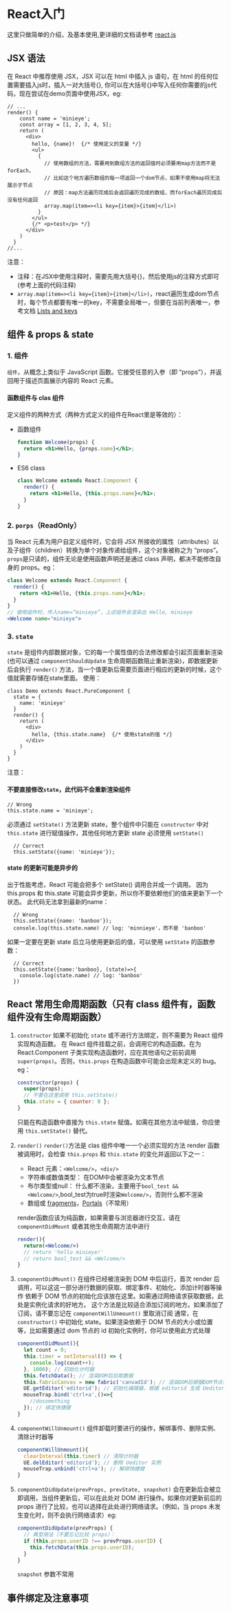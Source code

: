 # React入门

这里只做简单的介绍，及基本使用,更详细的文档请参考 [react.js](https://reactjs.org/docs/getting-started.html)

## JSX 语法

在 React 中推荐使用 JSX，JSX 可以在 html 中插入 js 语句，在 html 的任何位置需要插入js时，插入一对大括号{}, 你可以在大括号{}中写入任何你需要的js代码，现在尝试在demo页面中使用JSX，eg:

```JSX
// ...
render() {
    const name = 'minieye';
    const array = [1, 2, 3, 4, 5];
    return (
      <div>
        hello, {name}!  {/* 使用定义的变量 */}
        <ul>
          {
            // 使用数组的方法，需要用到数组方法的返回值时必须要用map方法而不是forEach，
            // 比如这个地方遍历数组的每一项返回一个dom节点，如果不使用map将无法展示子节点
            // 原因：map方法遍历完成后会返回遍历完成的数组，而forEach遍历完成后没有任何返回
            array.map(item=><li key={item}>{item}</li>)
          }
        </ul>
        {/* <p>test</p> */}
      </div>
    )
  }
//...
```

注意：

- 注释：在JSX中使用注释时，需要先用大括号{}，然后使用js的注释方式即可(参考上面的代码注释)
- `array.map(item=><li key={item}>{item}</li>)`，react遍历生成dom节点时，每个节点都要有唯一的key，不需要全局唯一，但要在当前列表唯一，参考文档 [Lists and keys](https://reactjs.org/docs/lists-and-keys.html)

## 组件 & props & state

### 1. 组件

`组件`，从概念上类似于 JavaScript 函数。它接受任意的入参（即 “props”），并返回用于描述页面展示内容的 React 元素。

#### 函数组件与 clas 组件

定义组件的两种方式（两种方式定义的组件在React里是等效的）：

- 函数组件

  ```jsx
  function Welcome(props) {
    return <h1>Hello, {props.name}</h1>;
  }
  ```

- ES6 class
  
  ```jsx
  class Welcome extends React.Component {
    render() {
      return <h1>Hello, {this.props.name}</h1>;
    }
  }
  ```

### 2. `porps`（ReadOnly）

  当 React 元素为用户自定义组件时，它会将 JSX 所接收的属性（attributes）以及子组件（children）转换为单个对象传递给组件，这个对象被称之为 “props”。`props`是只读的，组件无论是使用函数声明还是通过 class 声明，都决不能修改自身的 props。eg：

  ```jsx
  class Welcome extends React.Component {
    render() {
      return <h1>Hello, {this.props.name}</h1>;
    }
  }
  // 使用组件时，传入name=“minieye”，上述组件会渲染出 Hello, minieye
  <Welcome name="minieye">
  ```

### 3. `state`

  `state` 是组件内部数据对象，它的每一个属性值的合法修改都会引起页面重新渲染(也可以通过 `componentShouldUpdate` 生命周期函数阻止重新渲染)，即数据更新后会执行 `render()` 方法，当一个值更新后需要页面进行相应的更新的时候，这个值就需要存储在state里面。
  使用：

  ```JSX
  class Demo extends React.PureComponent {
    state = {
      name: 'minieye'
    }
    render() {
      return (
        <div>
          hello, {this.state.name}  {/* 使用state的值 */}
        </div>
      )
    }
  }
  ```

注意：

#### 不要直接修改`state`，此代码不会重新渲染组件

  ```JSX
  // Wrong
  this.state.name = 'minieye';
  ```

  必须通过 `setState()` 方法更新 state，整个组件中只能在 `constructor` 中对 `this.state` 进行赋值操作，其他任何地方更新 state 必须使用 `setState()`

  ```JSX
    // Correct
    this.setState({name: 'minieye'});
  ```

#### state 的更新可能是异步的

  出于性能考虑，React 可能会把多个 setState() 调用合并成一个调用。
  因为 this.props 和 this.state 可能会异步更新，所以你不要依赖他们的值来更新下一个状态。
  此代码无法拿到最新的name：

  ```JSX
    // Wrong
    this.setState({name: 'banboo'});
    console.log(this.state.name) // log: 'minnieye'，而不是 'banboo'
  ```

  如果一定要在更新 state 后立马使用更新后的值，可以使用 `setState` 的函数参数：

  ```JSX
    // Correct
    this.setState({name:'banboo}, (state)=>{
      console.log(state.name) // log: 'banboo'
    })
  ```

## React 常用生命周期函数（只有 class 组件有，函数组件没有生命周期函数）

1. `constructor`
    如果不初始化 `state` 或不进行方法绑定，则不需要为 React 组件实现构造函数。
    在 React 组件挂载之前，会调用它的构造函数。在为 React.Component 子类实现构造函数时，应在其他语句之前前调用 `super(props)`。否则，`this.props` 在构造函数中可能会出现未定义的 bug。eg：

    ```jsx
    constructor(props) {
      super(props);
      // 不要在这里调用 this.setState()
      this.state = { counter: 0 };
    }
    ```

    只能在构造函数中直接为 `this.state` 赋值。如需在其他方法中赋值，你应使用 `this.setState()` 替代。

2. `render()`
    `render()`方法是 clas 组件中唯一一个必须实现的方法
    render 函数被调用时，会检查 `this.props` 和 `this.state` 的变化并返回以下之一：

     - React 元素：`<Welcome/>`，`<div/>`
     - 字符串或数值类型： 在DOM中会被渲染为文本节点
     - 布尔类型或null： 什么都不渲染，主要用于`bool_test && <Welcome/>`,bool_test为true时渲染`Welcome/>`，否则什么都不渲染
     - 数组或 [fragments](https://reactjs.org/docs/fragments.html)，[Portals](https://reactjs.org/docs/portals.html)（不常用）
  
    render函数应该为纯函数，如果需要与浏览器进行交互，请在 `componentDidMount` 或者其他生命周期方法中进行

    ```jsx
    render(){
      return(<Welcome/>)
      // return 'hello minieye!'
      // return bool_test && <Welcome/>
    }
    ```

3. `componentDidMount()`
    在组件已经被渲染到 DOM 中后运行，首次 render 后调用，可以这这一部分进行数据的获取、绑定事件、初始化、添加计时器等操作
    依赖于 DOM 节点的初始化应该放在这里。如需通过网络请求获取数据，此处是实例化请求的好地方。
    这个方法是比较适合添加订阅的地方。如果添加了订阅，请不要忘记在 `componentWillUnmount()` 里取消订阅
    通常，在 `constructor()` 中初始化 state。如果渲染依赖于 DOM 节点的大小或位置等，比如需要通过 dom 节点的 id 初始化实例时，你可以使用此方式处理

    ```jsx
    componentDidMount(){
      let count = 0;
      this.timer = setInterval(() => {
        console.log(count++);
      }, 1000); // 初始化计时器
      this.fetchData(); // 渲染DOM后拉取数据
      this.fabricCanvas = new fabric('canvadId'); // 渲染DOM后根据DOM节点初始化canvas画布
      UE.getEditor('editorid'); // 初始化编辑器，根据 editorid 生成 Ueditor 实例
      mouseTrap.bind('ctrl+a',()=>{
        //dosomething
      }); // 绑定快捷键
    }
    ```

4. `componentWillUnmount()`
    组件卸载时要进行的操作，解绑事件、删除实例、清除计时器等

    ```jsx
    componentWillUnmount(){
      clearInterval(this.timer) // 清除计时器
      UE.delEditor('editorid'); // 删除 Ueditor 实例
      mouseTrap.unbind('ctrl+a'); // 解绑快捷键
    }
    ```

5. `componentDidUpdate(prevProps, prevState, snapshot)`
    会在更新后会被立即调用，当组件更新后，可以在此处对 DOM 进行操作。如果你对更新前后的 props 进行了比较，也可以选择在此处进行网络请求。（例如，当 props 未发生变化时，则不会执行网络请求）eg:

    ```jsx
    componentDidUpdate(prevProps) {
      // 典型用法（不要忘记比较 props）：
      if (this.props.userID !== prevProps.userID) {
        this.fetchData(this.props.userID);
      }
    }
    ```
  
    `snapshot` 参数不常用

## 事件绑定及注意事项
